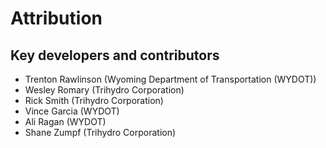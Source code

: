 # Attribution

## Key developers and contributors
+ Trenton Rawlinson (Wyoming Department of Transportation (WYDOT))
+ Wesley Romary (Trihydro Corporation)
+ Rick Smith (Trihydro Corporation)
+ Vince Garcia (WYDOT)
+ Ali Ragan (WYDOT)
+ Shane Zumpf (Trihydro Corporation)
